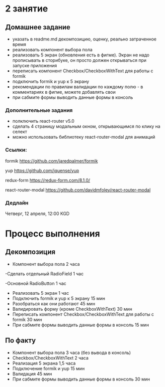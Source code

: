 # 2 занятие

## Домашнее задание

- указать в readme.md декомпозицию, оценку, реально затраченное время
- реализовать компонент выбора пола
- реализовать 5 экран (обновления есть в фигме). Экран не надо прописывать в сторибуке, он просто должен открываться при запуске приложения
- переписать компонент Checkbox/CheckboxWithText для работы с formik
- подключить formik и yup к 5 экрану
- рекомендации по правилам валидации по каждому полю - в комментариях в фигме, можете добавлять свои
- при сабмите формы выводить данные формы в консоль


### Дополнительные задания

- полключить react-router v5.0
- сделать 4 страницу модальным окном, открывающимся по клику на селект
- можно использовать библиотеку react-router-modal для анимаций

### Ссылки:
formik https://github.com/jaredpalmer/formik

yup https://github.com/jquense/yup

redux-form https://redux-form.com/8.1.0/

react-router-modal https://github.com/davidmfoley/react-router-modal

### Дедлайн

Четверг, 12 апреля, 12:00 KGD

# Процесс выполнения

## Декомпозиция

- Компонент выбора пола 2 часа 
 
 -Сделать отдельный RadioField 1 час

 -Основной RadioButton 1 час

- Реализовать 5 экран 1 час
- Подключить formik и yup к 5 экрану 15 мин
- Разобраться как они работают 45 мин 
- Валидировать форму (кроме CheckboxWithText) 30 мин 
- Переписать компонент Checkbox/CheckboxWithText для работы с formik 30 мин
- При сабмите формы выводить данные формы в консоль 15 мин

## По факту

- Компонент выбора пола 3 часа (без вывода в консоль)
- Checkbox/CheckboxWithText 2 часа
- Реализация 5 экрана 1,5 часа 
- Подключение formik и yup 15 мин
- Валидация 45 мин
- При сабмите формы выводить данные формы в консоль 30 мин